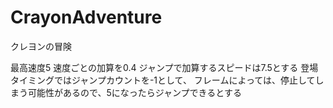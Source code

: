 # CrayonAdventure
クレヨンの冒険


最高速度5
速度ごとの加算を0.4
ジャンプで加算するスピードは7.5とする
登場タイミングではジャンプカウントを-1として、
フレームによっては、停止してしまう可能性があるので、5になったらジャンプできるとする


